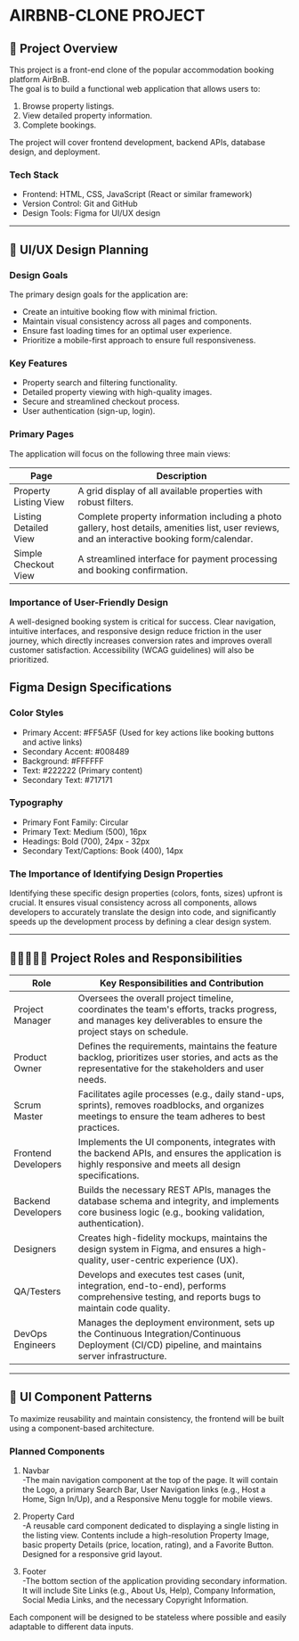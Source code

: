 # AIRBNB-CLONE PROJECT
 ## 🎯 Project Overview
 This project is a front-end clone of the popular accommodation booking platform AirBnB.</br>
 The goal is to build a functional web application that allows users to: 
 1. Browse property listings.
 2. View detailed property information. 
 3. Complete bookings.

The project will cover frontend development, backend APIs, database design, and deployment.

### Tech Stack
- Frontend: HTML, CSS, JavaScript (React or similar framework)
- Version Control: Git and GitHub
- Design Tools: Figma for UI/UX design

---

## 🎨 UI/UX Design Planning
### Design Goals
The primary design goals for the application are:
- Create an intuitive booking flow with minimal friction.
- Maintain visual consistency across all pages and components.
- Ensure fast loading times for an optimal user experience.
- Prioritize a mobile-first approach to ensure full responsiveness.

### Key Features
- Property search and filtering functionality.
- Detailed property viewing with high-quality images.
- Secure and streamlined checkout process.
- User authentication (sign-up, login).

### Primary Pages
The application will focus on the following three main views:

| Page | Description 
| ---- | ---- |
| Property Listing View | A grid display of all available properties with robust filters. |
| Listing Detailed View | Complete property information including a photo gallery, host details, amenities list, user reviews, and an interactive booking form/calendar. |
| Simple Checkout View  | A streamlined interface for payment processing and booking confirmation. |

### Importance of User-Friendly Design
A well-designed booking system is critical for success. Clear navigation, intuitive interfaces, and responsive design reduce friction in the user journey, which directly increases conversion rates and improves overall customer satisfaction. Accessibility (WCAG guidelines) will also be prioritized.

## Figma Design Specifications
### Color Styles
- Primary Accent: #FF5A5F (Used for key actions like booking buttons and active links)
- Secondary Accent: #008489
- Background: #FFFFFF
- Text: #222222 (Primary content)
- Secondary Text: #717171

### Typography
- Primary Font Family: Circular
- Primary Text: Medium (500), 16px
- Headings: Bold (700), 24px - 32px
- Secondary Text/Captions: Book (400), 14px

### The Importance of Identifying Design Properties
Identifying these specific design properties (colors, fonts, sizes) upfront is crucial. It ensures visual consistency across all components, allows developers to accurately translate the design into code, and significantly speeds up the development process by defining a clear design system.

---

## 👨🏿‍🤝‍👨🏻 Project Roles and Responsibilities

| Role | Key Responsibilities and Contribution |
| ---- | ---- |
| Project Manager | Oversees the overall project timeline, coordinates the team's efforts, tracks progress, and manages key deliverables to ensure the project stays on schedule. |
| Product Owner | Defines the requirements, maintains the feature backlog, prioritizes user stories, and acts as the representative for the stakeholders and user needs. |
| Scrum Master | Facilitates agile processes (e.g., daily stand-ups, sprints), removes roadblocks, and organizes meetings to ensure the team adheres to best practices. |
| Frontend Developers | Implements the UI components, integrates with the backend APIs, and ensures the application is highly responsive and meets all design specifications. |
| Backend Developers | Builds the necessary REST APIs, manages the database schema and integrity, and implements core business logic (e.g., booking validation, authentication). |
| Designers | Creates high-fidelity mockups, maintains the design system in Figma, and ensures a high-quality, user-centric experience (UX). |
| QA/Testers | Develops and executes test cases (unit, integration, end-to-end), performs comprehensive testing, and reports bugs to maintain code quality. |
| DevOps Engineers | Manages the deployment environment, sets up the Continuous Integration/Continuous Deployment (CI/CD) pipeline, and maintains server infrastructure. |

---

## 🧩 UI Component Patterns

To maximize reusability and maintain consistency, the frontend will be built using a component-based architecture.

### Planned Components
1. Navbar</br>
   -The main navigation component at the top of the page. It will contain the Logo, a primary Search Bar, User Navigation links (e.g., Host a Home, Sign In/Up), and a Responsive Menu toggle for mobile views.

2. Property Card</br>
   -A reusable card component dedicated to displaying a single listing in the listing view. Contents include a high-resolution Property Image, basic property Details (price, location, rating), and a Favorite Button. Designed for a responsive grid layout.

3. Footer</br>
   -The bottom section of the application providing secondary information. It will include Site Links (e.g., About Us, Help), Company Information, Social Media Links, and the necessary Copyright Information.

Each component will be designed to be stateless where possible and easily adaptable to different data inputs.
